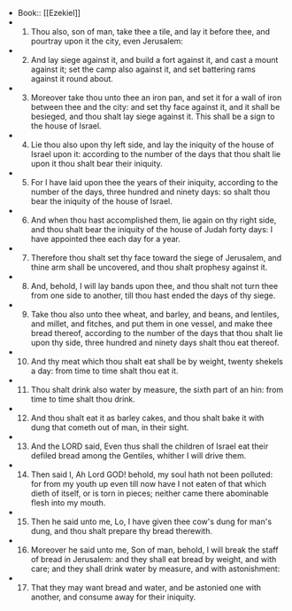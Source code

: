 - Book:: [[Ezekiel]]
- 1. Thou also, son of man, take thee a tile, and lay it before thee, and pourtray upon it the city, even Jerusalem:
- 2. And lay siege against it, and build a fort against it, and cast a mount against it; set the camp also against it, and set battering rams against it round about.
- 3. Moreover take thou unto thee an iron pan, and set it for a wall of iron between thee and the city: and set thy face against it, and it shall be besieged, and thou shalt lay siege against it. This shall be a sign to the house of Israel.
- 4. Lie thou also upon thy left side, and lay the iniquity of the house of Israel upon it: according to the number of the days that thou shalt lie upon it thou shalt bear their iniquity.
- 5. For I have laid upon thee the years of their iniquity, according to the number of the days, three hundred and ninety days: so shalt thou bear the iniquity of the house of Israel.
- 6. And when thou hast accomplished them, lie again on thy right side, and thou shalt bear the iniquity of the house of Judah forty days: I have appointed thee each day for a year.
- 7. Therefore thou shalt set thy face toward the siege of Jerusalem, and thine arm shall be uncovered, and thou shalt prophesy against it.
- 8. And, behold, I will lay bands upon thee, and thou shalt not turn thee from one side to another, till thou hast ended the days of thy siege.
- 9. Take thou also unto thee wheat, and barley, and beans, and lentiles, and millet, and fitches, and put them in one vessel, and make thee bread thereof, according to the number of the days that thou shalt lie upon thy side, three hundred and ninety days shalt thou eat thereof.
- 10. And thy meat which thou shalt eat shall be by weight, twenty shekels a day: from time to time shalt thou eat it.
- 11. Thou shalt drink also water by measure, the sixth part of an hin: from time to time shalt thou drink.
- 12. And thou shalt eat it as barley cakes, and thou shalt bake it with dung that cometh out of man, in their sight.
- 13. And the LORD said, Even thus shall the children of Israel eat their defiled bread among the Gentiles, whither I will drive them.
- 14. Then said I, Ah Lord GOD! behold, my soul hath not been polluted: for from my youth up even till now have I not eaten of that which dieth of itself, or is torn in pieces; neither came there abominable flesh into my mouth.
- 15. Then he said unto me, Lo, I have given thee cow's dung for man's dung, and thou shalt prepare thy bread therewith.
- 16. Moreover he said unto me, Son of man, behold, I will break the staff of bread in Jerusalem: and they shall eat bread by weight, and with care; and they shall drink water by measure, and with astonishment:
- 17. That they may want bread and water, and be astonied one with another, and consume away for their iniquity.
